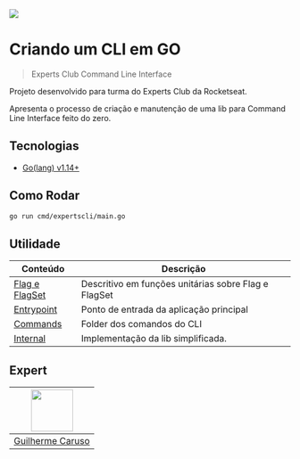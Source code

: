 <img src="https://storage.googleapis.com/golden-wind/experts-club/capa-github.svg" />

# Criando um CLI em GO
> Experts Club Command Line Interface

Projeto desenvolvido para turma do Experts Club da Rocketseat. 

Apresenta o processo de criação e manutenção de uma lib para Command Line Interface feito do zero.

## Tecnologias

- [Go(lang) v1.14+](https://golang.org/)

## Como Rodar

```sh
go run cmd/expertscli/main.go
```

## Utilidade

|Conteúdo|Descrição|
|-|-|
|[Flag e FlagSet](./script/flags)|  Descritivo em funções unitárias sobre Flag e FlagSet|
|[Entrypoint](./cmd/expertscli)| Ponto de entrada da aplicação principal|
|[Commands](./cmd/commands)| Folder dos comandos do CLI|
|[Internal](./cmd/internal)| Implementação da lib simplificada.|

## Expert


| <img src="https://github.com/GuilhermeCaruso.png" width="75px;"/> |
| :-------------------------------------------------------------------: |
|                         [Guilherme Caruso](https://github.com/GuilhermeCaruso)                          |
